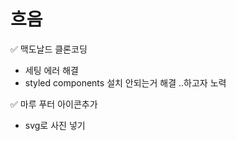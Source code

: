 # 흐음
✅ 맥도날드 클론코딩 
  - 세팅 에러 해결
  - styled components 설치 안되는거 해결 ..하고자 노력
  
✅ 마루 푸터 아이콘추가
  - svg로 사진 넣기
